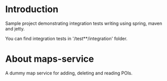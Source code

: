 Introduction
============

Sample project demonstrating integration tests writing using spring, maven and jetty.

You can find integration tests in '/test**/integration' folder.

About maps-service
==================

A dummy map service for adding, deleting and reading POIs.
